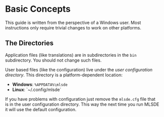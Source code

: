 # Basic Concepts #

This guide is written from the perspective of a Windows user.  Most instructions
only require trivial changes to work on other platforms.

## The Directories ##

Application files (like translations) are in subdirectories in the `bin`
subdirectory.  You should not change such files.

User based files (like the configuration) live under the *user configuration
directory*.  This directory is a platform-dependent location:

* **Windows**:  `%APPDATA%\mlsde`
* **Linux**: `~/.config/mlsde´

If you have problems with configuration just remove the `mlsde.cfg` file that
is in the user configuration directory.  This way the next time you run MLSDE
it will use the default configuration.
